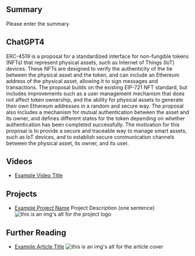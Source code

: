## Summary

Please enter the summary

## ChatGPT4

ERC-4519 is a proposal for a standardized interface for non-fungible tokens (NFTs) that represent physical assets, such as Internet of Things (IoT) devices. These NFTs are designed to verify the authenticity of the tie between the physical asset and the token, and can include an Ethereum address of the physical asset, allowing it to sign messages and transactions. The proposal builds on the existing EIP-721 NFT standard, but includes improvements such as a user management mechanism that does not affect token ownership, and the ability for physical assets to generate their own Ethereum addresses in a random and secure way. The proposal also includes a mechanism for mutual authentication between the asset and its owner, and defines different states for the token depending on whether authentication has been completed successfully. The motivation for this proposal is to provide a secure and traceable way to manage smart assets, such as IoT devices, and to establish secure communication channels between the physical asset, its owner, and its user.

## Videos

- [Example Video Title](https://www.youtube.com/watch?v=TDGq4aeevgY)

## Projects

- [Example Project Name](https://xxxx.xxx/xxxxx) Project Description (one sentence) ![this is an img's alt for the project logo](https://xxxx.xxx/project-logo.xxx)

## Further Reading

- [Example Article Title](https://xxxx.xxx/xxxxx) ![this is an img's alt for the article cover](https://xxxx.xxx/article-cover.xxx)
